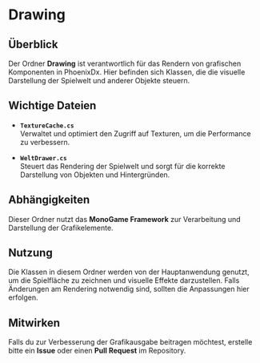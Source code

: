 ﻿# Drawing

## Überblick
Der Ordner **Drawing** ist verantwortlich für das Rendern von grafischen Komponenten in PhoenixDx. Hier befinden sich Klassen, die die visuelle Darstellung der Spielwelt und anderer Objekte steuern.

## Wichtige Dateien

- **`TextureCache.cs`**  
  Verwaltet und optimiert den Zugriff auf Texturen, um die Performance zu verbessern.

- **`WeltDrawer.cs`**  
  Steuert das Rendering der Spielwelt und sorgt für die korrekte Darstellung von Objekten und Hintergründen.

## Abhängigkeiten
Dieser Ordner nutzt das **MonoGame Framework** zur Verarbeitung und Darstellung der Grafikelemente.

## Nutzung
Die Klassen in diesem Ordner werden von der Hauptanwendung genutzt, um die Spielfläche zu zeichnen und visuelle Effekte darzustellen. Falls Änderungen am Rendering notwendig sind, sollten die Anpassungen hier erfolgen.

## Mitwirken
Falls du zur Verbesserung der Grafikausgabe beitragen möchtest, erstelle bitte ein **Issue** oder einen **Pull Request** im Repository.

